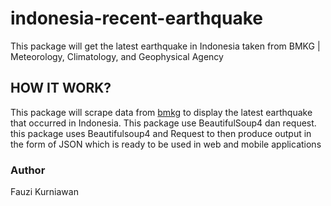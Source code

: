 # indonesia-recent-earthquake
This package will get the latest earthquake in Indonesia taken from BMKG | Meteorology, Climatology, and Geophysical Agency

## HOW IT WORK?
This package will scrape data from [bmkg](https://www.bmkg.go.id) to display the latest earthquake that occurred in Indonesia. This package use BeautifulSoup4 dan request. this package uses Beautifulsoup4 and Request to then produce output in the form of JSON which is ready to be used in web and mobile applications

### Author
Fauzi Kurniawan